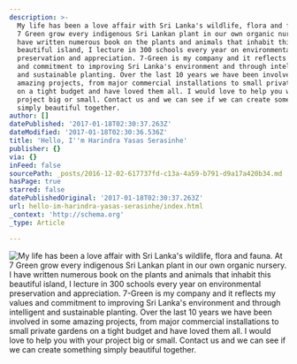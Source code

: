 ```yaml
---
description: >-
  My life has been a love affair with Sri Lanka's wildlife, flora and fauna. At
  7 Green grow every indigenous Sri Lankan plant in our own organic nursery. I
  have written numerous book on the plants and animals that inhabit this
  beautiful island, I lecture in 300 schools every year on environmental
  preservation and appreciation. 7-Green is my company and it reflects my values
  and commitment to improving Sri Lanka's environment and through intelligent
  and sustainable planting. Over the last 10 years we have been involved in some
  amazing projects, from major commercial installations to small private gardens
  on a tight budget and have loved them all. I would love to help you with your
  project big or small. Contact us and we can see if we can create something
  simply beautiful together.
author: []
datePublished: '2017-01-18T02:30:37.263Z'
dateModified: '2017-01-18T02:30:36.536Z'
title: 'Hello, I''m Harindra Yasas Serasinhe'
publisher: {}
via: {}
inFeed: false
sourcePath: _posts/2016-12-02-617737fd-c13a-4a59-b791-d9a17a420b34.md
hasPage: true
starred: false
datePublishedOriginal: '2017-01-18T02:30:37.263Z'
url: hello-im-harindra-yasas-serasinhe/index.html
_context: 'http://schema.org'
_type: Article

---
```

![My life has been a love affair with Sri Lanka's wildlife, flora and fauna. At 7 Green grow every indigenous Sri Lankan plant in our own organic nursery. I have written numerous book on the plants and animals that inhabit this beautiful island, I lecture in 300 schools every year on environmental preservation and appreciation. 7-Green is my company and it reflects my values and commitment to improving Sri Lanka's environment and through intelligent and sustainable planting. Over the last 10 years we have been involved in some amazing projects, from major commercial installations to small private gardens on a tight budget and have loved them all. I would love to help you with your project big or small. Contact us and we can see if we can create something simply beautiful together.](https://the-grid-user-content.s3-us-west-2.amazonaws.com/f0f0ce27-3369-42e7-b461-564567b1400c.jpg)